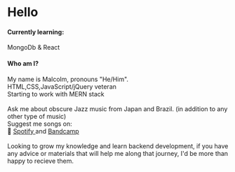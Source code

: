 <h1>Hello</h1>
<h4>Currently learning:</h4>

MongoDb & React <br>

<h4>Who am I?</h4>
My name is Malcolm, pronouns "He/Him".<br />
HTML,CSS,JavaScript/jQuery veteran <br />
Starting to work with MERN stack<br /><br />
Ask me about obscure Jazz music from Japan and Brazil. (in addition to any other type of music) <br> Suggest me songs on:<br> 
&#x1F3B5; 
<a href="https://open.spotify.com/user/21orpvez77xihrts4akcdauui?si=1rKYLyRURKaXVc2Ph71nCg" target="_blank" rel="noreferrer noopener"> Spotify </a> and <a href = "https://bandcamp.com/shoredontfloat" target="_blank" rel="noreferrer noopener"> Bandcamp </a><br><br>
Looking to grow my knowledge and learn backend development, if you have any advice or materials that will help me along that journey, I'd be more than happy to recieve them. 
